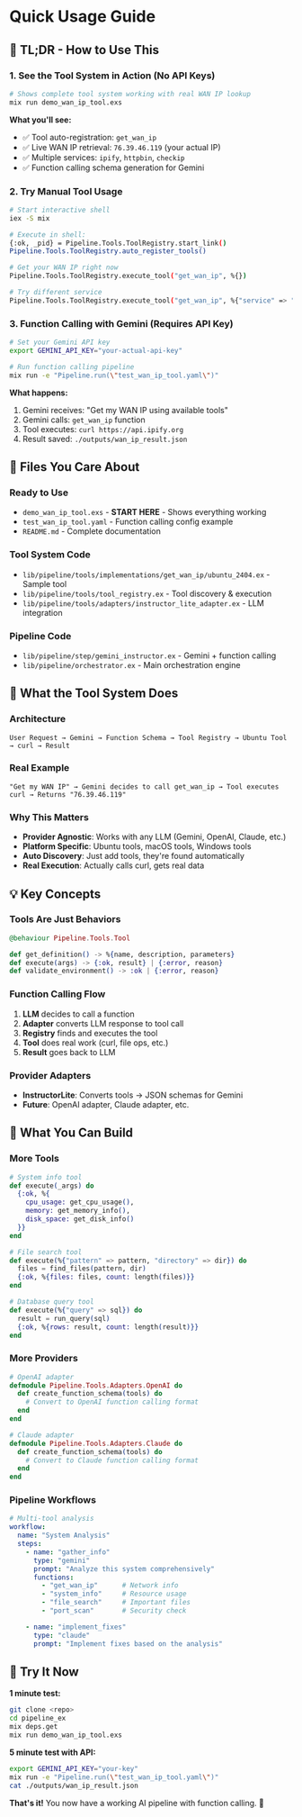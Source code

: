 # Quick Usage Guide

## 🚀 TL;DR - How to Use This

### 1. See the Tool System in Action (No API Keys)

```bash
# Shows complete tool system working with real WAN IP lookup
mix run demo_wan_ip_tool.exs
```

**What you'll see:**
- ✅ Tool auto-registration: `get_wan_ip`
- ✅ Live WAN IP retrieval: `76.39.46.119` (your actual IP)
- ✅ Multiple services: `ipify`, `httpbin`, `checkip`
- ✅ Function calling schema generation for Gemini

### 2. Try Manual Tool Usage

```bash
# Start interactive shell
iex -S mix

# Execute in shell:
{:ok, _pid} = Pipeline.Tools.ToolRegistry.start_link()
Pipeline.Tools.ToolRegistry.auto_register_tools()

# Get your WAN IP right now
Pipeline.Tools.ToolRegistry.execute_tool("get_wan_ip", %{})

# Try different service
Pipeline.Tools.ToolRegistry.execute_tool("get_wan_ip", %{"service" => "httpbin"})
```

### 3. Function Calling with Gemini (Requires API Key)

```bash
# Set your Gemini API key
export GEMINI_API_KEY="your-actual-api-key"

# Run function calling pipeline
mix run -e "Pipeline.run(\"test_wan_ip_tool.yaml\")"
```

**What happens:**
1. Gemini receives: "Get my WAN IP using available tools"
2. Gemini calls: `get_wan_ip` function
3. Tool executes: `curl https://api.ipify.org`
4. Result saved: `./outputs/wan_ip_result.json`

## 📂 Files You Care About

### Ready to Use
- `demo_wan_ip_tool.exs` - **START HERE** - Shows everything working
- `test_wan_ip_tool.yaml` - Function calling config example
- `README.md` - Complete documentation

### Tool System Code
- `lib/pipeline/tools/implementations/get_wan_ip/ubuntu_2404.ex` - Sample tool
- `lib/pipeline/tools/tool_registry.ex` - Tool discovery & execution
- `lib/pipeline/tools/adapters/instructor_lite_adapter.ex` - LLM integration

### Pipeline Code  
- `lib/pipeline/step/gemini_instructor.ex` - Gemini + function calling
- `lib/pipeline/orchestrator.ex` - Main orchestration engine

## 🔧 What the Tool System Does

### Architecture
```
User Request → Gemini → Function Schema → Tool Registry → Ubuntu Tool → curl → Result
```

### Real Example
```
"Get my WAN IP" → Gemini decides to call get_wan_ip → Tool executes curl → Returns "76.39.46.119"
```

### Why This Matters
- **Provider Agnostic**: Works with any LLM (Gemini, OpenAI, Claude, etc.)
- **Platform Specific**: Ubuntu tools, macOS tools, Windows tools
- **Auto Discovery**: Just add tools, they're found automatically
- **Real Execution**: Actually calls curl, gets real data

## 💡 Key Concepts

### Tools Are Just Behaviors
```elixir
@behaviour Pipeline.Tools.Tool

def get_definition() -> %{name, description, parameters}
def execute(args) -> {:ok, result} | {:error, reason}
def validate_environment() -> :ok | {:error, reason}
```

### Function Calling Flow
1. **LLM** decides to call a function
2. **Adapter** converts LLM response to tool call
3. **Registry** finds and executes the tool
4. **Tool** does real work (curl, file ops, etc.)
5. **Result** goes back to LLM

### Provider Adapters
- **InstructorLite**: Converts tools → JSON schemas for Gemini
- **Future**: OpenAI adapter, Claude adapter, etc.

## 🎯 What You Can Build

### More Tools
```elixir
# System info tool
def execute(_args) do
  {:ok, %{
    cpu_usage: get_cpu_usage(),
    memory: get_memory_info(),
    disk_space: get_disk_info()
  }}
end

# File search tool  
def execute(%{"pattern" => pattern, "directory" => dir}) do
  files = find_files(pattern, dir)
  {:ok, %{files: files, count: length(files)}}
end

# Database query tool
def execute(%{"query" => sql}) do
  result = run_query(sql)
  {:ok, %{rows: result, count: length(result)}}
end
```

### More Providers
```elixir
# OpenAI adapter
defmodule Pipeline.Tools.Adapters.OpenAI do
  def create_function_schema(tools) do
    # Convert to OpenAI function calling format
  end
end

# Claude adapter  
defmodule Pipeline.Tools.Adapters.Claude do
  def create_function_schema(tools) do
    # Convert to Claude function calling format
  end
end
```

### Pipeline Workflows
```yaml
# Multi-tool analysis
workflow:
  name: "System Analysis"
  steps:
    - name: "gather_info"
      type: "gemini"
      prompt: "Analyze this system comprehensively"
      functions:
        - "get_wan_ip"      # Network info
        - "system_info"     # Resource usage  
        - "file_search"     # Important files
        - "port_scan"       # Security check

    - name: "implement_fixes"
      type: "claude"
      prompt: "Implement fixes based on the analysis"
```

## 🚀 Try It Now

**1 minute test:**
```bash
git clone <repo>
cd pipeline_ex  
mix deps.get
mix run demo_wan_ip_tool.exs
```

**5 minute test with API:**
```bash
export GEMINI_API_KEY="your-key"
mix run -e "Pipeline.run(\"test_wan_ip_tool.yaml\")"
cat ./outputs/wan_ip_result.json
```

**That's it!** You now have a working AI pipeline with function calling. 🎉